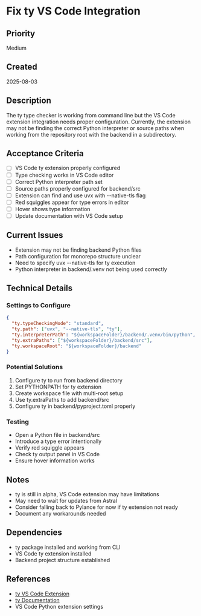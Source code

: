 # Fix ty VS Code Integration

## Priority
Medium

## Created
2025-08-03

## Description
The ty type checker is working from command line but the VS Code extension integration needs proper configuration. Currently, the extension may not be finding the correct Python interpreter or source paths when working from the repository root with the backend in a subdirectory.

## Acceptance Criteria
- [ ] VS Code ty extension properly configured
- [ ] Type checking works in VS Code editor
- [ ] Correct Python interpreter path set
- [ ] Source paths properly configured for backend/src
- [ ] Extension can find and use uvx with --native-tls flag
- [ ] Red squiggles appear for type errors in editor
- [ ] Hover shows type information
- [ ] Update documentation with VS Code setup

## Current Issues
- Extension may not be finding backend Python files
- Path configuration for monorepo structure unclear
- Need to specify uvx --native-tls for ty execution
- Python interpreter in backend/.venv not being used correctly

## Technical Details
### Settings to Configure
```json
{
  "ty.typeCheckingMode": "standard",
  "ty.path": ["uvx", "--native-tls", "ty"],
  "ty.interpreterPath": "${workspaceFolder}/backend/.venv/bin/python",
  "ty.extraPaths": ["${workspaceFolder}/backend/src"],
  "ty.workspaceRoot": "${workspaceFolder}/backend"
}
```

### Potential Solutions
1. Configure ty to run from backend directory
2. Set PYTHONPATH for ty extension
3. Create workspace file with multi-root setup
4. Use ty.extraPaths to add backend/src
5. Configure ty in backend/pyproject.toml properly

### Testing
- Open a Python file in backend/src
- Introduce a type error intentionally
- Verify red squiggle appears
- Check ty output panel in VS Code
- Ensure hover information works

## Notes
- ty is still in alpha, VS Code extension may have limitations
- May need to wait for updates from Astral
- Consider falling back to Pylance for now if ty extension not ready
- Document any workarounds needed

## Dependencies
- ty package installed and working from CLI
- VS Code ty extension installed
- Backend project structure established

## References
- [ty VS Code Extension](https://marketplace.visualstudio.com/items?itemName=astral.ty)
- [ty Documentation](https://docs.astral.sh/ty/)
- VS Code Python extension settings